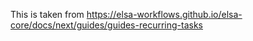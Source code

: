 ﻿This is taken from 
https://elsa-workflows.github.io/elsa-core/docs/next/guides/guides-recurring-tasks